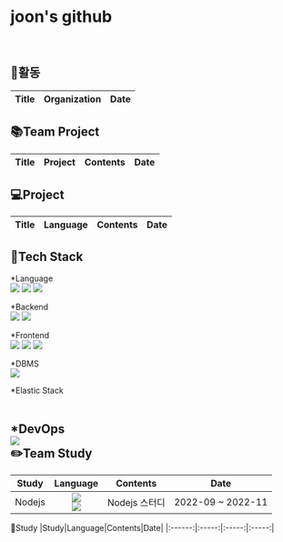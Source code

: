 joon's github
=============
&nbsp;
&nbsp;

:scroll:활동
----
|Title|Organization|Date|
|:------:|:-----:|:-----:|


:books:Team Project
--------
|Title|Project|Contents|Date|
|:------:|:-----:|:-----:|:-----:|

:computer:Project
-------
|Title|Language|Contents|Date|
|:------:|:-----:|:-----:|:-----:|

:hammer:Tech Stack
-----
*Language<br/>
<img src="https://img.shields.io/badge/python-3776AB?style=flat&logo=python&logoColor=white"> <img src="https://img.shields.io/badge/java-007396?style=flat&logo=java&logoColor=white"> <img src="https://img.shields.io/badge/C-A8B9CC?style=flat&logo=C%2B%2B&logoColor=white"/><br/>

*Backend<br/>
<img src="https://img.shields.io/badge/node.js-339933?style=flat&logo=Node.js&logoColor=white">  <img src="https://img.shields.io/badge/express-000000?style=flat&logo=express&logoColor=white"><br/>  

*Frontend<br/>
<img src="https://img.shields.io/badge/html5-E34F26?style=flat&logo=html5&logoColor=white"> <img src="https://img.shields.io/badge/css-1572B6?style=flat&logo=css3&logoColor=white"> <img src="https://img.shields.io/badge/javascript-F7DF1E?style=flat&logo=javascript&logoColor=black"><br/>

*DBMS<br/>
<img src="https://img.shields.io/badge/mysql-4479A1?style=flat&logo=mysql&logoColor=white">
<br/>

*Elastic Stack<br/>
<br/>

*DevOps<br/>
<img src="https://img.shields.io/badge/git-F05032?style=flat&logo=git&logoColor=white"><br/>
:pencil2:Team Study
-----
|Study|Language|Contents|Date|
|:------:|:-----:|:-----:|:-----:|
|Nodejs|<img src="https://img.shields.io/badge/node.js-339933?style=flat&logo=Node.js&logoColor=white"><br><img src="https://img.shields.io/badge/express-000000?style=flat&logo=express&logoColor=white">|Nodejs 스터디|2022-09 ~ 2022-11|

:green_book:Study
|Study|Language|Contents|Date|
|:------:|:-----:|:-----:|:-----:|
<!--
**hyoungj00n/hyoungj00n** is a ✨ _special_ ✨ repository because its `README.md` (this file) appears on your GitHub profile.

Here are some ideas to get you started:

- 🔭 I’m currently working on ...
- 🌱 I’m currently learning ...
- 👯 I’m looking to collaborate on ...
- 🤔 I’m looking for help with ...
- 💬 Ask me about ...
- 📫 How to reach me: ...
- 😄 Pronouns: ...
- ⚡ Fun fact: ...
-->
